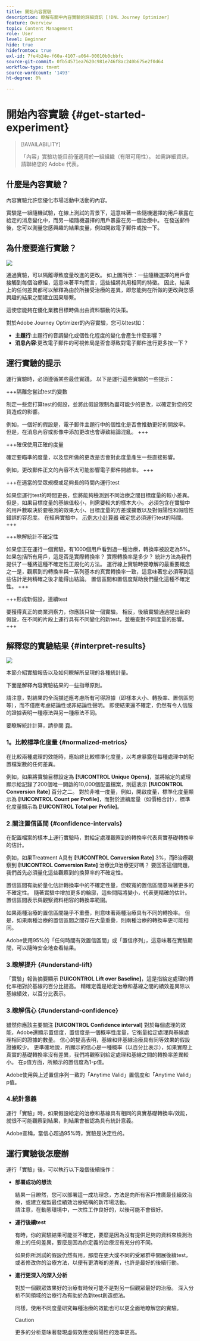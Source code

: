 ```yaml
---
title: 開始內容實驗
description: 瞭解有關中內容實驗的詳細資訊 [!DNL Journey Optimizer]
feature: Overview
topic: Content Management
role: User
level: Beginner
hide: true
hidefromtoc: true
exl-id: 7fe4b24e-f60a-4107-a064-00010b0cbbfc
source-git-commit: 0fb54571ea7620c981e746f8ac240b675e2f0d64
workflow-type: tm+mt
source-wordcount: '1493'
ht-degree: 0%

---
```


# 開始內容實驗 {#get-started-experiment}

>[!AVAILABILITY]
>
>「內容」實驗功能目前僅適用於一組組織（有限可用性）。 如需詳細資訊，請聯絡您的 Adobe 代表。

## 什麼是內容實驗？

內容實驗允許您優化市場活動中活動的內容。

實驗是一組隨機試驗，在線上測試的背景下，這意味著一些隨機選擇的用戶暴露在給定的消息變化中，而另一組隨機選擇的用戶暴露在另一個治療中。 在發送郵件後，您可以測量您感興趣的結果度量，例如開啟電子郵件或按一下。

## 為什麼要進行實驗？

![](assets/content_experiment_schema.png)

通過實驗，可以隔離導致度量改進的更改。 如上圖所示：一些隨機選擇的用戶會接觸到每個治療組，這意味著平均而言，這些組將共用相同的特徵。 因此，結果上的任何差異都可以解釋為由於所接受治療的差異，即您能夠在所做的更改與您感興趣的結果之間建立因果聯繫。

這使您能夠在優化業務目標時做出由資料驅動的決策。

對於Adobe Journey Optimizer的內容實驗，您可以test如：

* **主題行**:主題行的音調變化或個性化程度的變化會產生什麼影響？
* **消息內容**:更改電子郵件的可視佈局是否會導致對電子郵件進行更多按一下？

## 運行實驗的提示

運行實驗時，必須遵循某些最佳實踐。 以下是運行這些實驗的一些提示：

+++隔離您嘗試test的變數

制定一些您打算test的假設，並將此假設限制為盡可能少的更改，以確定對您的交貨造成的影響。

例如，一個好的假設是，電子郵件主題行中的個性化是否會推動更好的開放率。 但是，在消息內容或影像中添加更改也會導致結論混亂。
+++

+++確保使用正確的度量

確定要瞄準的度量，以及您所做的更改是否會對此度量產生一些直接影響。

例如，更改郵件正文的內容不太可能影響電子郵件開啟率。
+++

+++在適當的受眾規模或足夠長的時間內運行test

如果您運行test的時間更長，您將能夠檢測到不同治療之間目標度量的較小差異。 但是，如果目標度量的基線值較小，則需要較大的樣本大小。
必須包含在實驗中的用戶數取決於要檢測的效果大小、目標度量的方差或擴散以及對假陽性和假陰性錯誤的容忍度。 在經典實驗中， [示例大小計算器](https://experienceleague.adobe.com/tools/calculator/testcalculator.html) 確定您必須運行test的時間。
+++

+++瞭解統計不確定性

如果您正在運行一個實驗，有1000個用戶看到過一種治療，轉換率被設定為5%。 如果包括所有用戶，這是否是實際轉換率？ 實際轉換率是多少？
統計方法為我們提供了一種將這種不確定性正規化的方法。 運行線上實驗時要瞭解的最重要概念之一是，觀察到的轉換率與一系列基本的真實轉換率一致，這意味著您必須等到這些估計足夠精確之後才能得出結論。 置信區間和置信度幫助我們量化這種不確定性。
+++

+++形成新假設，連續test

要獲得真正的商業洞察力，你應該只做一個實驗。 相反，後續實驗通過提出新的假設，在不同的片段上運行具有不同變化的新test，並檢查對不同度量的影響。
+++

## 解釋您的實驗結果 {#interpret-results}

![](assets/experimentation_report_3.png)

本節介紹實驗報告以及如何瞭解所呈現的各種統計量。

下面是解釋內容實驗結果的一些指導原則。

請注意，對結果的全面描述應考慮所有可得證據（即樣本大小、轉換率、置信區間等），而不僅應考慮結論性或非結論性聲明。 即使結果還不確定，仍然有令人信服的證據表明一種療法與另一種療法不同。

要瞭解統計計算，請參閱 [頁](../campaigns/experiment-calculations.md)。

### 1。比較標準化度量 {#normalized-metrics}

在比較兩種處理的效能時，應始終比較標準化度量，以考慮暴露在每種處理中的配置檔案數的任何差異。

例如，如果將實驗目標設定為 **[!UICONTROL Unique Opens]**，並將給定的處理顯示給記錄了200個唯一開啟的10,000個配置檔案，則這表示 **[!UICONTROL Conversion Rate]** 百分之二。 對於非唯一度量，例如，開啟度量，標準化度量顯示為 **[!UICONTROL Count per Profile]**，而對於連續度量（如價格合計），標準化度量顯示為 **[!UICONTROL Total per Profile]**。

### 2.關注置信區間 {#confidence-intervals}

在配置檔案的樣本上運行實驗時，對給定處理觀察到的轉換率代表真實基礎轉換率的估計。

例如，如果Treatment A具有 **[!UICONTROL Conversion Rate]** 3%，而B治療觀察到 **[!UICONTROL Conversion Rate]** 治療比B治療更好嗎？ 要回答這個問題，我們首先必須量化這些觀察到的換算率的不確定性。

置信區間有助於量化估計轉換率中的不確定性量，但較寬的置信區間意味著更多的不確定性。 隨著實驗中增加更多的輪廓，這些間隔將變小，代表更精確的估計。 置信區間表示與觀察資料相容的轉換率範圍。

如果兩種治療的置信區間幾乎不重疊，則意味著兩種治療具有不同的轉換率。 但是，如果兩種治療的置信區間之間存在大量重疊，則兩種治療的轉換率更可能相同。

Adobe使用95%的「任何時間有效置信區間」或「置信序列」，這意味著在實驗期間，可以隨時安全地查看結果。

### 3.瞭解提升 {#understand-lift}

「實驗」報告摘要顯示 **[!UICONTROL Lift over Baseline]**，這是指給定處理的轉化率相對於基線的百分比提高。 精確定義是給定治療和基線之間的績效差異除以基線績效，以百分比表示。

### 3.瞭解信心 {#understand-confidence}

雖然你應該主要關注 **[!UICONTROL Confidence interval]** 對於每個處理的效能，Adobe還顯示置信度，置信度是一個概率性度量，它衡量給定處理與基線處理相同的證據的數量。 信心的提高表明，基線和非基線治療具有同等效果的假設證據較少。 更準確地說，所顯示的信心是一種概率（以百分比表示），如果實際上真實的基礎轉換率沒有差異，我們將觀察到給定處理和基線之間的轉換率差異較小。 在p值方面，所顯示的置信度為1-p值。

Adobe使用與上述置信序列一致的「Anytime Valid」置信度和「Anytime Valid」p值。

### 4.統計意義

運行「實驗」時，如果假設給定的治療和基線具有相同的真實基礎轉換率/效能，就很不可能觀察到結果，則結果會被認為具有統計意義。

Adobe宣稱，當信心超過95%時，實驗是決定性的。

## 運行實驗後怎麼辦

運行「實驗」後，可以執行以下幾個後續操作：

* **部署成功的想法**

   結果一目瞭然，您可以部署這一成功理念，方法是向所有客戶推廣最佳績效治療，或建立複製最佳績效治療結構的新市場活動。
   </br>請注意，在動態環境中，一次性工作良好的，以後可能不會很好。

* **運行後續test**

   有時，你的實驗結果可能並不確定，要麼是因為沒有提供足夠的資料來檢測治療上的任何差異，要麼是因為你定義的治療沒有充分的不同。

   如果你所測試的假設仍然有用，那麼在更大或不同的受眾群中開展後續test，或者修改你的治療方法，以便有更清晰的差異，也許是最好的後續行動。

* **進行更深入的深入分析**

   對於一個觀眾效果好的治療有時候可能不是對另一個觀眾最好的治療。 深入分析不同領域的治療行為有助於為新test創造想法。

   同樣，使用不同度量研究每種治療的效能也可以更全面地瞭解您的實驗。

   >[!CAUTION]
   >
   >更多的分析意味著發現虛假效應或假陽性的幾率更高。
